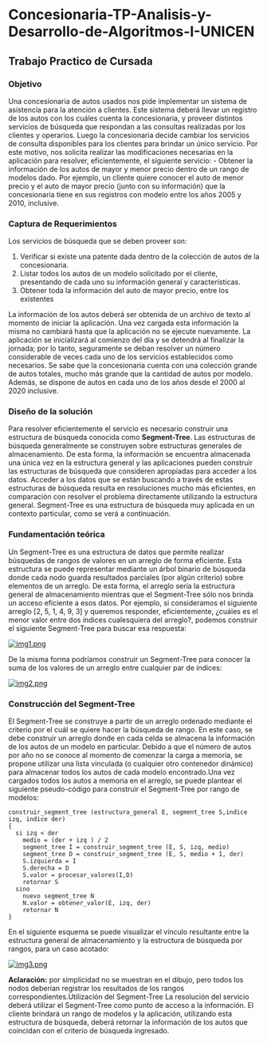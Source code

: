 # Concesionaria-TP-Analisis-y-Desarrollo-de-Algoritmos-I-UNICEN
 
## Trabajo Practico de Cursada

### Objetivo
  Una concesionaria de autos usados nos pide implementar un sistema de asistencia para la
  atención a clientes. Este sistema deberá llevar un registro de los autos con los cuáles
  cuenta la concesionaria, y proveer distintos servicios de búsqueda que respondan a las
  consultas realizadas por los clientes y operarios.
  Luego la concesionaria decide cambiar los servicios de consulta disponibles para los clientes para
  brindar un único servicio.
  Por este motivo, nos solicita realizar las modificaciones necesarias en la aplicación para
  resolver, eficientemente, el siguiente servicio:
    - Obtener la información de los autos de mayor y menor precio dentro de un rango de
    modelos dado.
  Por ejemplo, un cliente quiere conocer el auto de menor precio y el auto de mayor
  precio (junto con su información) que la concesionaria tiene en sus registros con
  modelo entre los años 2005 y 2010, inclusive.

### Captura de Requerimientos
  Los servicios de búsqueda que se deben proveer son:
  
  1) Verificar si existe una patente dada dentro de la colección de autos de la
  concesionaria.
  2) Listar todos los autos de un modelo solicitado por el cliente, presentando de cada
  uno su información general y características.
  3) Obtener toda la información del auto de mayor precio, entre los existentes
  
  La información de los autos deberá ser obtenida de un archivo de texto al momento de
  iniciar la aplicación. Una vez cargada esta información la misma no cambiará hasta que la
  aplicación no se ejecute nuevamente.
  La aplicación se inicializará al comienzo del día y se detendrá al finalizar la jornada; por lo
  tanto, seguramente se deban resolver un número considerable de veces cada uno de los
  servicios establecidos como necesarios.
  Se sabe que la concesionaria cuenta con una colección grande de autos totales, mucho
  más grande que la cantidad de autos por modelo. Además, se dispone de autos en cada
  uno de los años desde el 2000 al 2020 inclusive.
  
### Diseño de la solución

Para resolver eficientemente el servicio es necesario construir una estructura de búsqueda
conocida como **Segment-Tree**.
Las estructuras de búsqueda generalmente se construyen sobre estructuras generales de
almacenamiento. De esta forma, la información se encuentra almacenada una única vez en
la estructura general y las aplicaciones pueden construir las estructuras de búsqueda que
consideren apropiadas para acceder a los datos.
Acceder a los datos que se están buscando a través de estas estructuras de búsqueda
resulta en resoluciones mucho más eficientes, en comparación con resolver el problema
directamente utilizando la estructura general.
Segment-Tree es una estructura de búsqueda muy aplicada en un contexto particular, como
se verá a continuación.

### Fundamentación teórica

Un Segment-Tree es una estructura de datos que permite realizar búsquedas de rangos de
valores en un arreglo de forma eficiente. Esta estructura se puede representar mediante un
árbol binario de búsqueda donde cada nodo guarda resultados parciales (por algún criterio)
sobre elementos de un arreglo.
De esta forma, el arreglo sería la estructura general de almacenamiento mientras que el
Segment-Tree sólo nos brinda un acceso eficiente a esos datos.
Por ejemplo, si consideramos el siguiente arreglo [2, 5, 1, 4, 9, 3] y queremos responder,
eficientemente, ¿cuáles es el menor valor entre dos índices cualesquiera del arreglo?,
podemos construir el siguiente Segment-Tree para buscar esa respuesta:

[![img1.png](https://i.postimg.cc/VL00x7gF/img1.png)](https://postimg.cc/TpGPmJZy)

De la misma forma podríamos construir un Segment-Tree para conocer la suma de los
valores de un arreglo entre cualquier par de índices:

[![img2.png](https://i.postimg.cc/fWm3z81W/img2.png)](https://postimg.cc/w3xxFQ6n)

### Construcción del Segment-Tree

El Segment-Tree se construye a partir de un arreglo ordenado mediante el criterio por el
cuál se quiere hacer la búsqueda de rango. En este caso, se debe construir un arreglo
donde en cada celda se almacena la información de los autos de un modelo en particular.
Debido a que el número de autos por año no se conoce al momento de comenzar la carga a
memoria, se propone utilizar una lista vinculada (o cualquier otro contenedor dinámico) para
almacenar todos los autos de cada modelo encontrado.Una vez cargados todos los autos a memoria en el arreglo, se puede plantear el siguiente
pseudo-código para construir el Segment-Tree por rango de modelos:

~~~
construir_segment_tree (estructura_general E, segment_tree S,indice izq, indice der)
{
  si izq < der
    medio = (der + izq ) / 2
    segment_tree I = construir_segment_tree (E, S, izq, medio)
    segment_tree D = construir_segment_tree (E, S, medio + 1, der)
    S.izquierda = I
    S.derecha = D
    S.valor = procesar_valores(I,D)
    retornar S
  sino
    nuevo segment_tree N
    N.valor = obtener_valor(E, izq, der)
    retornar N
}
~~~

En el siguiente esquema se puede visualizar el vínculo resultante entre la estructura general
de almacenamiento y la estructura de búsqueda por rangos, para un caso acotado:

[![img3.png](https://i.postimg.cc/xdXCW5K2/img3.png)](https://postimg.cc/Z9h4Nr77)

**Aclaración:** por simplicidad no se muestran en el dibujo, pero todos los nodos deberían
registrar los resultados de los rangos correspondientes.Utilización del Segment-Tree
La resolución del servicio deberá utilizar el Segment-Tree como punto de acceso a la
información. El cliente brindará un rango de modelos y la aplicación, utilizando esta
estructura de búsqueda, deberá retornar la información de los autos que coincidan con el
criterio de búsqueda ingresado.
  
